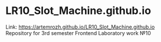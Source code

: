 # LR10_Slot_Machine.github.io  
Link: https://artemrozh.github.io/LR10_Slot_Machine.github.io  
Repository for 3rd semester Frontend Laboratory work №10
